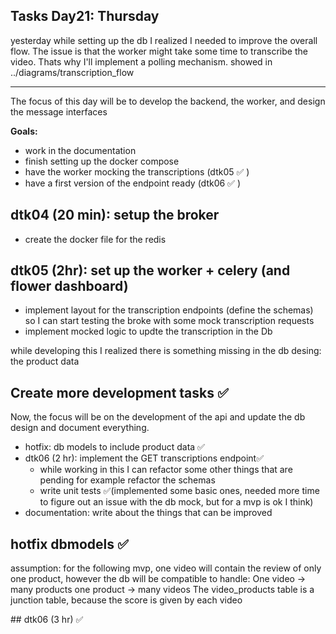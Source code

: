 ## Tasks Day21: Thursday

yesterday while setting up the db I realized I needed to improve the overall flow. The issue is that the worker might take some time to transcribe the video. Thats why I'll implement a polling mechanism. showed in ../diagrams/transcription_flow

---

The focus of this day will be to develop the backend, the worker, and design the message interfaces

**Goals:**

- work in the documentation
- finish setting up the docker compose
- have the worker mocking the transcriptions (dtk05 ✅ )
- have a first version of the endpoint ready (dtk06 ✅ )

## dtk04 (20 min): setup the broker

- create the docker file for the redis

## dtk05 (2hr): set up the worker + celery (and flower dashboard)

- implement layout for the transcription endpoints (define the schemas) so I can start testing the broke with some mock transcription requests
- implement mocked logic to updte the transcription in the Db

while developing this I realized there is something missing in the db desing: the product data

## Create more development tasks ✅

Now, the focus will be on the development of the api and update the db design and document everything.

- hotfix: db models to include product data ✅
- dtk06 (2 hr): implement the GET transcriptions endpoint✅
  - while working in this I can refactor some other things that are pending for example refactor the schemas
  - write unit tests ✅(implemented some basic ones, needed more time to figure out an issue with the db mock, but for a mvp is ok I think)
- documentation: write about the things that can be improved

## hotfix dbmodels ✅

assumption: for the following mvp, one video will contain the review of only one product, however the db will be compatible to handle:
One video -> many products
one product -> many videos
The video_products table is a junction table, because the score is given by each video

## dtk06 (3 hr) ✅
